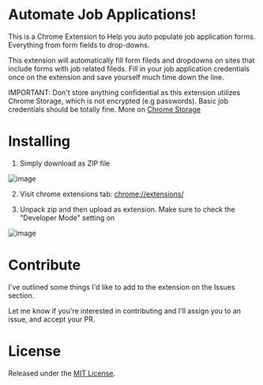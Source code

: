 # Automate Job Applications!
This is a Chrome Extension to Help you auto populate job application forms. Everything from form fields to drop-downs.

This extension will automatically fill form fileds and dropdowns on sites that include forms with job related fileds. Fill in your job application credentials once on the extension and save yourself much time down the line.

IMPORTANT: Don't store anything confidential as this extension utilizes Chrome Storage, which is not encrypted (e.g passwords). Basic job credentials should be totally fine. More on [Chrome Storage](https://developer.chrome.com/extensions/storage)

# Installing
1) Simply download as ZIP file

![image](https://cloud.githubusercontent.com/assets/10649550/25496087/ae6f2178-2b4d-11e7-944c-b7946fa9f00f.png)

2) Visit chrome extensions tab: [chrome://extensions/](chrome://extensions/)

3) Unpack zip and then upload as extension. Make sure to check the "Developer Mode" setting on

![image](https://github.com/Dawa12/JobFill/blob/master/extension_demo.gif?raw=true)

# Contribute
I've outlined some things I'd like to add to the extension on the Issues section. 

Let me know if you're interested in contributing and I'll assign you to an issue, and accept your PR.

# License
Released under the [MIT License](https://github.com/Dawa12/JobFill/blob/master/LICENSE.md).

